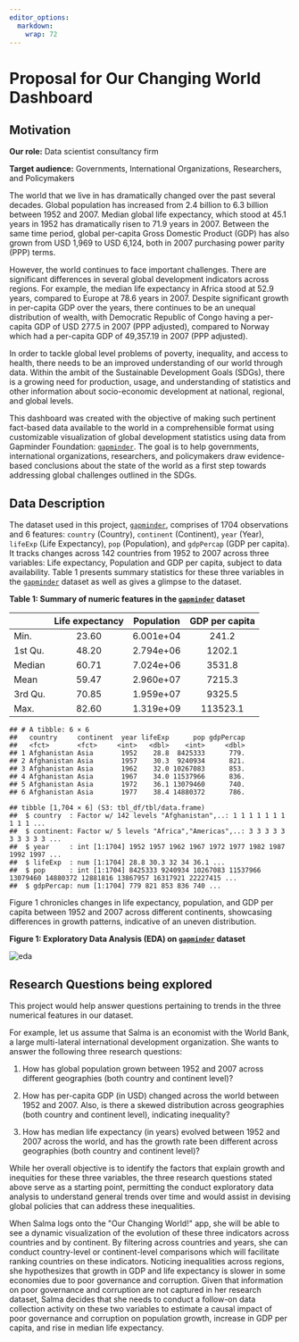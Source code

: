 ```yaml
---
editor_options: 
  markdown: 
    wrap: 72
---
```


# Proposal for Our Changing World Dashboard

## Motivation

**Our role:** Data scientist consultancy firm

**Target audience:** Governments, International Organizations,
Researchers, and Policymakers

The world that we live in has dramatically changed over the past several
decades. Global population has increased from 2.4 billion to 6.3 billion
between 1952 and 2007. Median global life expectancy, which stood at
45.1 years in 1952 has dramatically risen to 71.9 years in 2007. Between
the same time period, global per-capita Gross Domestic Product (GDP) has
also grown from USD 1,969 to USD 6,124, both in 2007 purchasing power
parity (PPP) terms.

However, the world continues to face important challenges. There are
significant differences in several global development indicators across
regions. For example, the median life expectancy in Africa stood at 52.9
years, compared to Europe at 78.6 years in 2007. Despite significant
growth in per-capita GDP over the years, there continues to be an
unequal distribution of wealth, with Democratic Republic of Congo having
a per-capita GDP of USD 277.5 in 2007 (PPP adjusted), compared to Norway
which had a per-capita GDP of 49,357.19 in 2007 (PPP adjusted).

In order to tackle global level problems of poverty, inequality, and
access to health, there needs to be an improved understanding of our
world through data. Within the ambit of the Sustainable Development
Goals (SDGs), there is a growing need for production, usage, and
understanding of statistics and other information about socio-economic
development at national, regional, and global levels.

This dashboard was created with the objective of making such pertinent
fact-based data available to the world in a comprehensible format using
customizable visualization of global development statistics using data
from Gapminder Foundation: [`gapminder`](https://www.gapminder.org/).
The goal is to help governments, international organizations,
researchers, and policymakers draw evidence-based conclusions about the
state of the world as a first step towards addressing global challenges
outlined in the SDGs.

## Data Description

The dataset used in this project,
[`gapminder`](https://www.gapminder.org/), comprises of 1704
observations and 6 features: `country` (Country), `continent`
(Continent), `year` (Year), `lifeExp` (Life Expectancy), `pop`
(Population), and `gdpPercap` (GDP per capita). It tracks changes across
142 countries from 1952 to 2007 across three variables: Life expectancy,
Population and GDP per capita, subject to data availability. Table 1
presents summary statistics for these three variables in the
[`gapminder`](https://www.gapminder.org/) dataset as well as gives a
glimpse to the dataset.

**Table 1: Summary of numeric features in the
[`gapminder`](https://www.gapminder.org/) dataset**

|         | Life expectancy | Population | GDP per capita |
|:--------|:---------------:|:----------:|:--------------:|
| Min.    |      23.60      | 6.001e+04  |     241.2      |
| 1st Qu. |      48.20      | 2.794e+06  |     1202.1     |
| Median  |      60.71      | 7.024e+06  |     3531.8     |
| Mean    |      59.47      | 2.960e+07  |     7215.3     |
| 3rd Qu. |      70.85      | 1.959e+07  |     9325.5     |
| Max.    |      82.60      | 1.319e+09  |    113523.1    |

    ## # A tibble: 6 × 6
    ##   country     continent  year lifeExp      pop gdpPercap
    ##   <fct>       <fct>     <int>   <dbl>    <int>     <dbl>
    ## 1 Afghanistan Asia       1952    28.8  8425333      779.
    ## 2 Afghanistan Asia       1957    30.3  9240934      821.
    ## 3 Afghanistan Asia       1962    32.0 10267083      853.
    ## 4 Afghanistan Asia       1967    34.0 11537966      836.
    ## 5 Afghanistan Asia       1972    36.1 13079460      740.
    ## 6 Afghanistan Asia       1977    38.4 14880372      786.

    ## tibble [1,704 × 6] (S3: tbl_df/tbl/data.frame)
    ##  $ country  : Factor w/ 142 levels "Afghanistan",..: 1 1 1 1 1 1 1 1 1 1 ...
    ##  $ continent: Factor w/ 5 levels "Africa","Americas",..: 3 3 3 3 3 3 3 3 3 3 ...
    ##  $ year     : int [1:1704] 1952 1957 1962 1967 1972 1977 1982 1987 1992 1997 ...
    ##  $ lifeExp  : num [1:1704] 28.8 30.3 32 34 36.1 ...
    ##  $ pop      : int [1:1704] 8425333 9240934 10267083 11537966 13079460 14880372 12881816 13867957 16317921 22227415 ...
    ##  $ gdpPercap: num [1:1704] 779 821 853 836 740 ...

Figure 1 chronicles changes in life expectancy, population, and GDP per
capita between 1952 and 2007 across different continents, showcasing
differences in growth patterns, indicative of an uneven distribution.

**Figure 1: Exploratory Data Analysis (EDA) on
[`gapminder`](https://www.gapminder.org/) dataset**

![eda](https://user-images.githubusercontent.com/82998596/154385333-9d183481-02c3-419b-b139-108604ecb058.png)

## Research Questions being explored

This project would help answer questions pertaining to trends in the
three numerical features in our dataset.

For example, let us assume that Salma is an economist with the World
Bank, a large multi-lateral international development organization. She
wants to answer the following three research questions:

1.  How has global population grown between 1952 and 2007 across
    different geographies (both country and continent level)?

2.  How has per-capita GDP (in USD) changed across the world between
    1952 and 2007. Also, is there a skewed distribution across
    geographies (both country and continent level), indicating
    inequality?

3.  How has median life expectancy (in years) evolved between 1952 and
    2007 across the world, and has the growth rate been different across
    geographies (both country and continent level)?

While her overall objective is to identify the factors that explain
growth and inequities for these three variables, the three research
questions stated above serve as a starting point, permitting the conduct
exploratory data analysis to understand general trends over time and
would assist in devising global policies that can address these
inequalities.

When Salma logs onto the "Our Changing World!" app, she will be able to
see a dynamic visualization of the evolution of these three indicators
across countries and by continent. By filtering across countries and
years, she can conduct country-level or continent-level comparisons
which will facilitate ranking countries on these indicators. Noticing
inequalities across regions, she hypothesizes that growth in GDP and
life expectancy is slower in some economies due to poor governance and
corruption. Given that information on poor governance and corruption are
not captured in her research dataset, Salma decides that she needs to
conduct a follow-on data collection activity on these two variables to
estimate a causal impact of poor governance and corruption on population
growth, increase in GDP per capita, and rise in median life expectancy.
